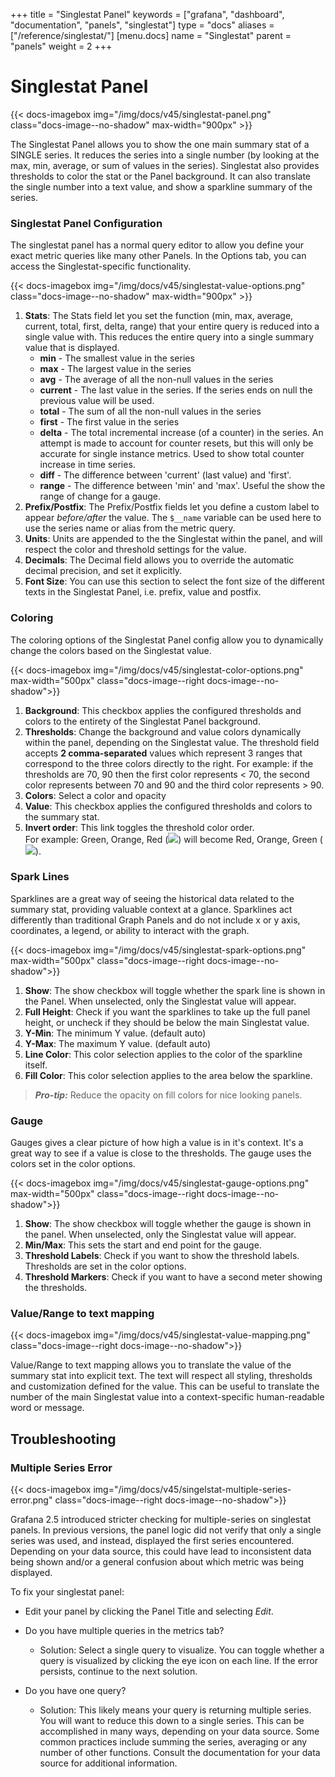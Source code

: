 +++
title = "Singlestat Panel"
keywords = ["grafana", "dashboard", "documentation", "panels", "singlestat"]
type = "docs"
aliases = ["/reference/singlestat/"]
[menu.docs]
name = "Singlestat"
parent = "panels"
weight = 2
+++


# Singlestat Panel

{{< docs-imagebox img="/img/docs/v45/singlestat-panel.png" class="docs-image--no-shadow" max-width="900px" >}}

The Singlestat Panel allows you to show the one main summary stat of a SINGLE series. It reduces the series into a single number (by looking at the max, min, average, or sum of values in the series). Singlestat also provides thresholds to color the stat or the Panel background. It can also translate the single number into a text value, and show a sparkline summary of the series.

### Singlestat Panel Configuration

The singlestat panel has a normal query editor to allow you define your exact metric queries like many other Panels. In the Options tab, you can access the Singlestat-specific functionality.

{{< docs-imagebox img="/img/docs/v45/singlestat-value-options.png" class="docs-image--no-shadow" max-width="900px" >}}

1. **Stats**: The Stats field let you set the function (min, max, average, current, total, first, delta, range) that your entire query is reduced into a single value with. This reduces the entire query into a single summary value that is displayed.
   * **min** - The smallest value in the series
   * **max** - The largest value in the series
   * **avg** - The average of all the non-null values in the series
   * **current** - The last value in the series. If the series ends on null the previous value will be used.
   * **total** - The sum of all the non-null values in the series
   * **first** - The first value in the series
   * **delta** - The total incremental increase (of a counter) in the series. An attempt is made to account for counter resets, but this will only be accurate for single instance metrics. Used to show total counter increase in time series.
   * **diff** - The difference between 'current' (last value) and 'first'.
   * **range** - The difference between 'min' and 'max'. Useful the show the range of change for a gauge.
2. **Prefix/Postfix**: The Prefix/Postfix fields let you define a custom label to appear *before/after* the value. The `$__name` variable can be used here to use the series name or alias from the metric query.
3. **Units**: Units are appended to the the Singlestat  within the panel, and will respect the color and threshold settings for the value.
4. **Decimals**: The Decimal field allows you to override the automatic decimal precision, and set it explicitly.
5. **Font Size**: You can use this section to select the font size of the different texts in the Singlestat Panel, i.e. prefix, value and postfix.

### Coloring

The coloring options of the Singlestat Panel config allow you to dynamically change the colors based on the Singlestat value.

{{< docs-imagebox img="/img/docs/v45/singlestat-color-options.png" max-width="500px" class="docs-image--right docs-image--no-shadow">}}

1. **Background**: This checkbox applies the configured thresholds and colors to the entirety of the Singlestat Panel background.
2. **Thresholds**: Change the background and value colors dynamically within the panel, depending on the Singlestat value. The threshold field accepts **2 comma-separated** values which represent 3 ranges that correspond to the three colors directly to the right. For example: if the thresholds are 70, 90 then the first color represents < 70, the second color represents between 70 and 90 and the third color represents > 90.
3. **Colors**: Select a color and opacity
4. **Value**: This checkbox applies the configured thresholds and colors to the summary stat.
5. **Invert order**: This link toggles the threshold color order.</br>For example: Green, Orange, Red (<img class="no-shadow" src="/img/docs/v1/gyr.png">) will become Red, Orange, Green (<img class="no-shadow" src="/img/docs/v1/ryg.png">).

### Spark Lines

Sparklines are a great way of seeing the historical data related to the summary stat, providing valuable context at a glance. Sparklines act differently than traditional Graph Panels and do not include x or y axis, coordinates, a legend, or ability to interact with the graph.

{{< docs-imagebox img="/img/docs/v45/singlestat-spark-options.png" max-width="500px" class="docs-image--right docs-image--no-shadow">}}

1. **Show**: The show checkbox will toggle whether the spark line is shown in the Panel. When unselected, only the Singlestat value will appear.
2. **Full Height**: Check if you want the sparklines to take up the full panel height, or uncheck if they should be below the main Singlestat value.
3. **Y-Min**: The minimum Y value. (default auto)
4. **Y-Max**: The maximum Y value. (default auto)
5. **Line Color**: This color selection applies to the color of the sparkline itself.
6. **Fill Color**: This color selection applies to the area below the sparkline.

<div class="clearfix"></div>

> ***Pro-tip:*** Reduce the opacity on  fill colors for nice looking panels.

### Gauge

Gauges gives a clear picture of how high a value is in it's context. It's a great way to see if a value is close to the thresholds. The gauge uses the colors set in the color options.

{{< docs-imagebox img="/img/docs/v45/singlestat-gauge-options.png" max-width="500px" class="docs-image--right docs-image--no-shadow">}}

1. **Show**: The show checkbox will toggle whether the gauge is shown in the panel. When unselected, only the Singlestat value will appear.
2. **Min/Max**: This sets the start and end point for the gauge.
3. **Threshold Labels**: Check if you want to show the threshold labels. Thresholds are set in the color options.
4. **Threshold Markers**: Check if you want to have a second meter showing the thresholds.

<div class="clearfix"></div>

### Value/Range to text mapping

{{< docs-imagebox img="/img/docs/v45/singlestat-value-mapping.png" class="docs-image--right docs-image--no-shadow">}}

Value/Range to text mapping allows you to translate the value of the summary stat into explicit text. The text will respect all styling, thresholds and customization defined for the value. This can be useful to translate the number of the main Singlestat value into a context-specific human-readable word or message.

<div class="clearfix"></div>

## Troubleshooting

### Multiple Series Error

{{< docs-imagebox img="/img/docs/v45/singelstat-multiple-series-error.png" class="docs-image--right docs-image--no-shadow">}}

Grafana 2.5 introduced stricter checking for multiple-series on singlestat panels. In previous versions, the panel logic did not verify that only a single series was used, and instead, displayed the first series encountered. Depending on your data source, this could have lead to inconsistent data being shown and/or a general confusion about which metric was being displayed.

To fix your singlestat panel:

- Edit your panel by clicking the Panel Title and selecting *Edit*.

- Do you have multiple queries in the metrics tab?
    - Solution: Select a single query to visualize. You can toggle whether a query is visualized by clicking the eye icon on each line. If the error persists, continue to the next solution.

- Do you have one query?
    - Solution: This likely means your query is returning multiple series. You will want to reduce this down to a single series. This can be accomplished in many ways, depending on your data source. Some common practices include summing the series, averaging or any number of other functions. Consult the documentation for your data source for additional information.
